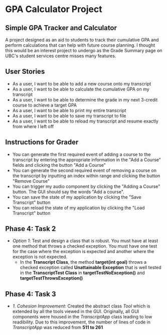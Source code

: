 # GPA Calculator Project

## Simple GPA Tracker and Calculator


A project designed as an aid to students to track their cumulative GPA and perform calculations that can help with 
future course planning. I thought this would be an interest project to undergo as the Grade Summary page on UBC's
student services centre misses many features.


## User Stories

- As a user, I want to be able to add a new course onto my transcript
- As a user, I want to be able to calculate the cumulative GPA on my transcript
- As a user, I want to be able to determine the grade in my next 3-credit course to achieve a target GPA
- As a user, I want to be able to print my entire transcript
- As a user, I want to be able to save my transcript to file
- As a user, I want to be able to reload my transcript and resume exactly from where I left off

## Instructions for Grader

- You can generate the first required event of adding a course to the transcript by entering the appropriate 
information in the "Add a Course" fields and clicking the button "Add a Course"
- You can generate the second required event of removing a course on the transcript by inputting an index within
range and clicking the button "Remove Course"
- You can trigger my audio component by clicking the "Adding a Course" button. The GUI should say the words
"Add a course".
- You can save the state of my application by clicking the "Save Transcript" button
- You can reload the state of my application by clicking the "Load Transcript" button

## Phase 4: Task 2

- *Option 1*: Test and design a class that is robust.  You must have at least one method that throws a checked 
exception. You must have one test for the case where the exception is expected and another where the exception is not 
expected.
    - In the **Transcript Class**, the method **target(int goal)** throws a checked exception called **Unattainable
     Exception** that is well tested in the **TranscriptTest Class** in **targetTestNoException()** and
     **targetTestThrowsException()**

 ## Phase 4: Task 3
 
 - *1. Cohesion Improvement*: Created the abstract class *Tool* which is extended by all the tools viewed in the GUI.
 Originally, all GUI components were housed in the *TranscriptApp* class leading to low readibility. Due to this 
 improvement, the number of lines of code in *TranscriptApp* was reduced from **511 to 261**   